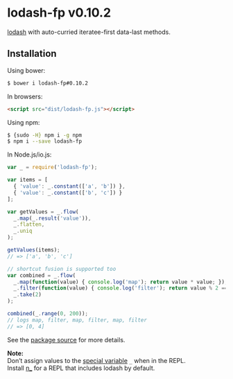 # lodash-fp v0.10.2

[lodash](https://lodash.com/) with auto-curried iteratee-first data-last methods.

## Installation

Using bower:

```bash
$ bower i lodash-fp#0.10.2
```

In browsers:

```html
<script src="dist/lodash-fp.js"></script>
```

Using npm:

```bash
$ {sudo -H} npm i -g npm
$ npm i --save lodash-fp
```

In Node.js/io.js:

```js
var _ = require('lodash-fp');

var items = [
  { 'value': _.constant(['a', 'b']) },
  { 'value': _.constant(['b', 'c']) }
];

var getValues = _.flow(
  _.map(_.result('value')),
  _.flatten,
  _.uniq
);

getValues(items);
// => ['a', 'b', 'c']

// shortcut fusion is supported too
var combined = _.flow(
  _.map(function(value) { console.log('map'); return value * value; }),
  _.filter(function(value) { console.log('filter'); return value % 2 == 0; }),
  _.take(2)
);

combined(_.range(0, 200));
// logs map, filter, map, filter, map, filter
// => [0, 4]
```

See the [package source](https://github.com/lodash/lodash-fp/tree/0.10.2) for more details.

**Note:**<br>
Don’t assign values to the [special variable](http://nodejs.org/api/repl.html#repl_repl_features) `_` when in the REPL.<br>
Install [n_](https://www.npmjs.com/package/n_) for a REPL that includes lodash by default.
